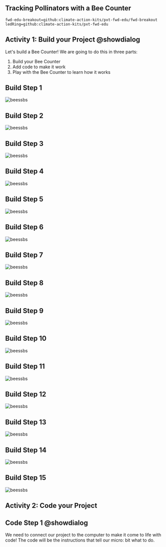 ## Tracking Pollinators with a Bee Counter 
```package
fwd-edu-breakout=github:climate-action-kits/pxt-fwd-edu/fwd-breakout
ledRing=github:climate-action-kits/pxt-fwd-edu
```
## Activity 1: Build your Project @showdialog 

Let's build a Bee Counter! 
We are going to do this in three parts: 
1. Build your Bee Counter 
2. Add code to make it work
3. Play with the Bee Counter to learn how it works

## Build Step 1
![beessbs](https://github.com/Jessica-forwardedu/pxt-fwd-edu/blob/Jessica-forwardedu-patch-1/tutorial-assets/Gr4-bee-sbs1.png?raw=true) 

## Build Step 2
![beessbs](https://github.com/Jessica-forwardedu/pxt-fwd-edu/blob/Jessica-forwardedu-patch-1/tutorial-assets/Gr4-bees-sbs2.png?raw=true)

## Build Step 3  
![beessbs](https://github.com/Jessica-forwardedu/pxt-fwd-edu/blob/Jessica-forwardedu-patch-1/tutorial-assets/Gr4-bees-sbs3.png?raw=true) 

## Build Step 4
![beessbs](https://github.com/Jessica-forwardedu/pxt-fwd-edu/blob/Jessica-forwardedu-patch-1/tutorial-assets/Gr4-bees-sbs4.png?raw=true) 

## Build Step 5
![beessbs](https://github.com/Jessica-forwardedu/pxt-fwd-edu/blob/Jessica-forwardedu-patch-1/tutorial-assets/Gr4-bees-sbs5.png?raw=true) 

## Build Step 6
![beessbs](https://github.com/Jessica-forwardedu/pxt-fwd-edu/blob/Jessica-forwardedu-patch-1/tutorial-assets/Gr4-bees-sbs6.png?raw=true)

## Build Step 7
![beessbs](https://github.com/Jessica-forwardedu/pxt-fwd-edu/blob/Jessica-forwardedu-patch-1/tutorial-assets/Gr4-bees-sbs7.png?raw=true)

## Build Step 8 
![beessbs](https://github.com/Jessica-forwardedu/pxt-fwd-edu/blob/Jessica-forwardedu-patch-1/tutorial-assets/Gr4-bees-sbs8.png?raw=true)

## Build Step 9
![beessbs](https://github.com/Jessica-forwardedu/pxt-fwd-edu/blob/Jessica-forwardedu-patch-1/tutorial-assets/Gr4-bees-sbs9.png?raw=true)

## Build Step 10
![beessbs](https://github.com/Jessica-forwardedu/pxt-fwd-edu/blob/Jessica-forwardedu-patch-1/tutorial-assets/Gr4-bees-sbs10.png?raw=true)

## Build Step 11
![beessbs](https://github.com/Jessica-forwardedu/pxt-fwd-edu/blob/Jessica-forwardedu-patch-1/tutorial-assets/Gr4-bees-sbs11.png?raw=true) 

## Build Step 12 
![beessbs](https://github.com/Jessica-forwardedu/pxt-fwd-edu/blob/Jessica-forwardedu-patch-1/tutorial-assets/Gr4-bees-sbs12.png?raw=true)

## Build Step 13
![beessbs](https://github.com/Jessica-forwardedu/pxt-fwd-edu/blob/Jessica-forwardedu-patch-1/tutorial-assets/Gr4-bees-sbs13.png?raw=true) 

## Build Step 14
![beessbs](https://github.com/Jessica-forwardedu/pxt-fwd-edu/blob/Jessica-forwardedu-patch-1/tutorial-assets/Gr4-bees-sbs14.png?raw=true) 

## Build Step 15 
![beessbs](https://github.com/Jessica-forwardedu/pxt-fwd-edu/blob/Jessica-forwardedu-patch-1/tutorial-assets/Gr4-bees-sbs15.png?raw=true)

## Activity 2: Code your Project 

## Code Step 1 @showdialog 
We need to connect our project to the computer to make it come to life with code! The code will be the instructions that tell our micro: bit what to do.


